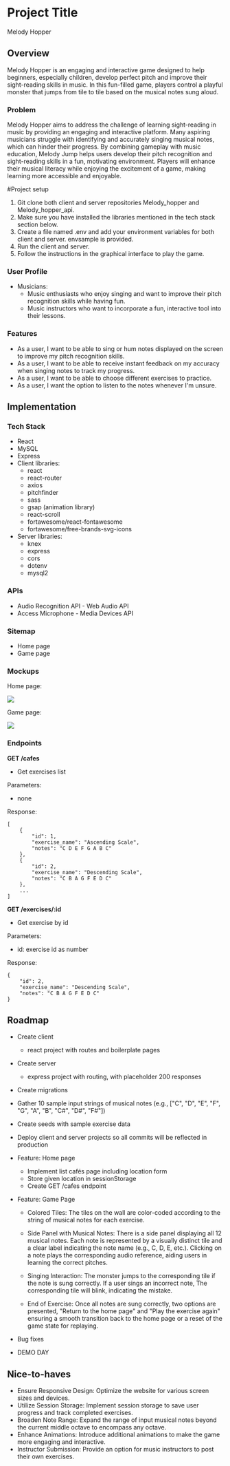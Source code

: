 # Project Title
Melody Hopper

## Overview

Melody Hopper is an engaging and interactive game designed to help beginners, especially children, develop perfect pitch and improve their sight-reading skills in music. In this fun-filled game, players control a playful monster that jumps from tile to tile based on the musical notes sung aloud.

### Problem

Melody Hopper aims to address the challenge of learning sight-reading in music by providing an engaging and interactive platform. Many aspiring musicians struggle with identifying and accurately singing musical notes, which can hinder their progress. By combining gameplay with music education, Melody Jump helps users develop their pitch recognition and sight-reading skills in a fun, motivating environment. Players will enhance their musical literacy while enjoying the excitement of a game, making learning more accessible and enjoyable.

#Project setup

1. Git clone both client and server repositories Melody_hopper and Melody_hopper_api.
2. Make sure you have installed the libraries mentioned in the tech stack section below.
3. Create a file named .env and add your environment variables for both client and server. envsample is provided.
4. Run the client and server.
5. Follow the instructions in the graphical interface to play the game.

### User Profile

- Musicians:
    - Music enthusiasts who enjoy singing and want to improve their pitch recognition skills 
       while having fun.
    - Music instructors who want to incorporate a fun, interactive tool into their lessons.

### Features

- As a user, I want to be able to sing or hum notes displayed on the screen to improve my pitch recognition skills.
- As a user, I want to be able to receive instant feedback on my accuracy when singing notes to track my progress.
- As a user, I want to be able to choose different exercises to practice.
- As a user, I want the option to listen to the notes whenever I'm unsure.

## Implementation

### Tech Stack

- React
- MySQL
- Express
- Client libraries: 
    - react
    - react-router
    - axios
    - pitchfinder
    - sass
    - gsap (animation library)
    - react-scroll
    - fortawesome/react-fontawesome
    - fortawesome/free-brands-svg-icons
- Server libraries:
    - knex
    - express
    - cors
    - dotenv
    - mysql2

### APIs

- Audio Recognition API - Web Audio API
- Access Microphone - Media Devices API

### Sitemap

- Home page
- Game page

### Mockups
Home page:

![](Homepage.png)

Game page:

![](Gamepage.png)

### Endpoints

**GET /cafes**

- Get exercises list

Parameters:
- none


Response:
```
[
    {
        "id": 1,
        "exercise_name": "Ascending Scale",
        "notes": "C D E F G A B C"
    },
    {
        "id": 2,
        "exercise_name": "Descending Scale",
        "notes": "C B A G F E D C"
    },
    ...
]
```

**GET /exercises/:id**

- Get exercise by id

Parameters:
- id: exercise id as number

Response:
```
{
    "id": 2,
    "exercise_name": "Descending Scale",
    "notes": "C B A G F E D C"
}
```

## Roadmap

- Create client
    - react project with routes and boilerplate pages

- Create server
    - express project with routing, with placeholder 200 responses

- Create migrations

- Gather 10 sample input strings of musical notes (e.g., ["C", "D", "E", "F", "G", "A", "B", "C#", "D#", "F#"])

- Create seeds with sample exercise data

- Deploy client and server projects so all commits will be reflected in production

- Feature: Home page
    - Implement list cafés page including location form
    - Store given location in sessionStorage
    - Create GET /cafes endpoint

- Feature: Game Page
    - Colored Tiles: The tiles on the wall are color-coded according to the string of musical notes for each exercise.

    - Side Panel with Musical Notes: There is a side panel displaying all 12 musical notes. Each note is represented by a visually distinct tile and a clear label indicating the note name (e.g., C, D, E, etc.). Clicking on a note plays the corresponding audio reference, aiding users in learning the correct pitches.

    - Singing Interaction: The monster jumps to the corresponding tile if the note is sung correctly. If a user sings an incorrect note, The corresponding tile will blink, indicating the mistake.

    - End of Exercise: Once all notes are sung correctly, two options are presented, "Return to the home page" and "Play the exercise again" ensuring a smooth transition back to the home page or a reset of the game state for replaying.

- Bug fixes

- DEMO DAY

## Nice-to-haves

- Ensure Responsive Design: Optimize the website for various screen sizes and devices.
- Utilize Session Storage: Implement session storage to save user progress and track completed exercises.
- Broaden Note Range: Expand the range of input musical notes beyond the current middle octave to encompass any octave.
- Enhance Animations: Introduce additional animations to make the game more engaging and interactive.
- Instructor Submission: Provide an option for music instructors to post their own exercises.
